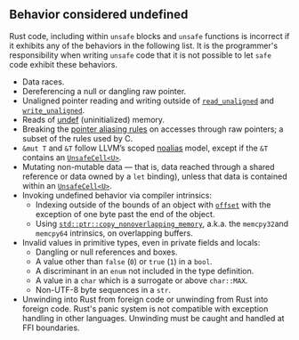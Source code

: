 ## Behavior considered undefined

Rust code, including within `unsafe` blocks and `unsafe` functions is incorrect
if it exhibits any of the behaviors in the following list. It is the
programmer's responsibility when writing `unsafe` code that it is not possible
to let `safe` code exhibit these behaviors.

* Data races.
* Dereferencing a null or dangling raw pointer.
* Unaligned pointer reading and writing outside of [`read_unaligned`]
  and [`write_unaligned`].
* Reads of [undef] \(uninitialized) memory.
* Breaking the [pointer aliasing rules] on accesses through raw pointers;
  a subset of the rules used by C.
* `&mut T` and `&T` follow LLVM’s scoped [noalias] model, except if the `&T`
  contains an [`UnsafeCell<U>`].
* Mutating non-mutable data &mdash; that is, data reached through a shared
  reference or data owned by a `let` binding), unless that data is contained
  within an [`UnsafeCell<U>`].
* Invoking undefined behavior via compiler intrinsics:
  * Indexing outside of the bounds of an object with [`offset`] with
    the exception of one byte past the end of the object.
  * Using [`std::ptr::copy_nonoverlapping_memory`], a.k.a. the `memcpy32`and
    `memcpy64` intrinsics, on overlapping buffers.
* Invalid values in primitive types, even in private fields and locals:
  * Dangling or null references and boxes.
  * A value other than `false` (`0`) or `true` (`1`) in a `bool`.
  * A discriminant in an `enum` not included in the type definition.
  * A value in a `char` which is a surrogate or above `char::MAX`.
  * Non-UTF-8 byte sequences in a `str`.
* Unwinding into Rust from foreign code or unwinding from Rust into foreign
  code. Rust's panic system is not compatible with exception handling in
  other languages. Unwinding must be caught and handled at FFI boundaries.

[noalias]: http://llvm.org/docs/LangRef.html#noalias
[pointer aliasing rules]: http://llvm.org/docs/LangRef.html#pointer-aliasing-rules
[undef]: http://llvm.org/docs/LangRef.html#undefined-values
[`offset`]: https://doc.rust-lang.org/std/primitive.pointer.html#method.offset
[`std::ptr::copy_nonoverlapping_memory`]: https://doc.rust-lang.org/std/ptr/fn.copy_nonoverlapping.html
[`UnsafeCell<U>`]: https://doc.rust-lang.org/std/cell/struct.UnsafeCell.html
[`read_unaligned`]: https://doc.rust-lang.org/std/ptr/fn.read_unaligned.html
[`write_unaligned`]: https://doc.rust-lang.org/std/ptr/fn.write_unaligned.html